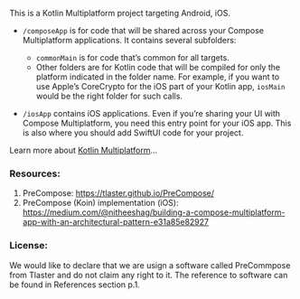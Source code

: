 This is a Kotlin Multiplatform project targeting Android, iOS.

* `/composeApp` is for code that will be shared across your Compose Multiplatform applications.
  It contains several subfolders:
  - `commonMain` is for code that’s common for all targets.
  - Other folders are for Kotlin code that will be compiled for only the platform indicated in the folder name.
    For example, if you want to use Apple’s CoreCrypto for the iOS part of your Kotlin app,
    `iosMain` would be the right folder for such calls.

* `/iosApp` contains iOS applications. Even if you’re sharing your UI with Compose Multiplatform, 
  you need this entry point for your iOS app. This is also where you should add SwiftUI code for your project.


Learn more about [Kotlin Multiplatform](https://www.jetbrains.com/help/kotlin-multiplatform-dev/get-started.html)…


### Resources:
1. PreCompose: https://tlaster.github.io/PreCompose/
2. PreCompose (Koin) implementation (iOS):
  https://medium.com/@nitheeshag/building-a-compose-multiplatform-app-with-an-architectural-pattern-e31a85e82927



### License:
We would like to declare that we are usign a software called PreCommpose from Tlaster and do not claim any right to it.
The reference to software can be found in References section p.1.